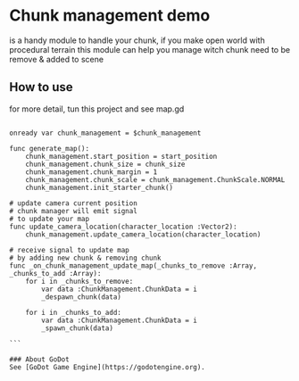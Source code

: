# Chunk management demo

is a handy module to handle your chunk, if you make open world with procedural terrain this module can help you manage witch chunk need to be remove & added to scene

## How to use

for more detail, tun this project and see map.gd

````

onready var chunk_management = $chunk_management

func generate_map():
	chunk_management.start_position = start_position
	chunk_management.chunk_size = chunk_size
	chunk_management.chunk_margin = 1
	chunk_management.chunk_scale = chunk_management.ChunkScale.NORMAL
	chunk_management.init_starter_chunk()
	
# update camera current position
# chunk manager will emit signal
# to update your map
func update_camera_location(character_location :Vector2):
	chunk_management.update_camera_location(character_location)
	
# receive signal to update map
# by adding new chunk & removing chunk
func _on_chunk_management_update_map(_chunks_to_remove :Array, _chunks_to_add :Array):
	for i in _chunks_to_remove:
		var data :ChunkManagement.ChunkData = i
		_despawn_chunk(data)
		
	for i in _chunks_to_add:
		var data :ChunkManagement.ChunkData = i
		_spawn_chunk(data)

```

### About GoDot
See [GoDot Game Engine](https://godotengine.org).